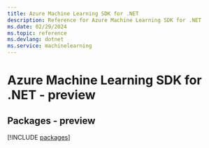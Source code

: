 ```yaml
---
title: Azure Machine Learning SDK for .NET
description: Reference for Azure Machine Learning SDK for .NET
ms.date: 02/29/2024
ms.topic: reference
ms.devlang: dotnet
ms.service: machinelearning
---
```

# Azure Machine Learning SDK for .NET - preview
## Packages - preview
[!INCLUDE [packages](machine-learning-index.md)]